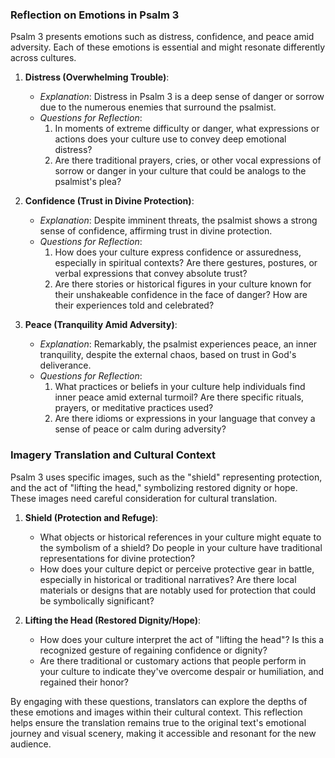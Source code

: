 ### Reflection on Emotions in Psalm 3

Psalm 3 presents emotions such as distress, confidence, and peace amid adversity. Each of these emotions is essential and might resonate differently across cultures.

1. **Distress (Overwhelming Trouble)**:
   - *Explanation*: Distress in Psalm 3 is a deep sense of danger or sorrow due to the numerous enemies that surround the psalmist.
   - *Questions for Reflection*:
     1. In moments of extreme difficulty or danger, what expressions or actions does your culture use to convey deep emotional distress?
     2. Are there traditional prayers, cries, or other vocal expressions of sorrow or danger in your culture that could be analogs to the psalmist's plea?

2. **Confidence (Trust in Divine Protection)**:
   - *Explanation*: Despite imminent threats, the psalmist shows a strong sense of confidence, affirming trust in divine protection.
   - *Questions for Reflection*:
     1. How does your culture express confidence or assuredness, especially in spiritual contexts? Are there gestures, postures, or verbal expressions that convey absolute trust?
     2. Are there stories or historical figures in your culture known for their unshakeable confidence in the face of danger? How are their experiences told and celebrated?

3. **Peace (Tranquility Amid Adversity)**:
   - *Explanation*: Remarkably, the psalmist experiences peace, an inner tranquility, despite the external chaos, based on trust in God's deliverance.
   - *Questions for Reflection*:
     1. What practices or beliefs in your culture help individuals find inner peace amid external turmoil? Are there specific rituals, prayers, or meditative practices used?
     2. Are there idioms or expressions in your language that convey a sense of peace or calm during adversity?

### Imagery Translation and Cultural Context

Psalm 3 uses specific images, such as the "shield" representing protection, and the act of "lifting the head," symbolizing restored dignity or hope. These images need careful consideration for cultural translation.

1. **Shield (Protection and Refuge)**:
   - What objects or historical references in your culture might equate to the symbolism of a shield? Do people in your culture have traditional representations for divine protection?
   - How does your culture depict or perceive protective gear in battle, especially in historical or traditional narratives? Are there local materials or designs that are notably used for protection that could be symbolically significant?

2. **Lifting the Head (Restored Dignity/Hope)**:
   - How does your culture interpret the act of "lifting the head"? Is this a recognized gesture of regaining confidence or dignity?
   - Are there traditional or customary actions that people perform in your culture to indicate they've overcome despair or humiliation, and regained their honor?

By engaging with these questions, translators can explore the depths of these emotions and images within their cultural context. This reflection helps ensure the translation remains true to the original text's emotional journey and visual scenery, making it accessible and resonant for the new audience.
